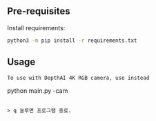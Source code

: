 
## Pre-requisites

Install requirements:
```bash
python3 -m pip install -r requirements.txt
```

## Usage
```
To use with DepthAI 4K RGB camera, use instead
```
python main.py -cam
```

> q 눌루면 프로그램 종료.


